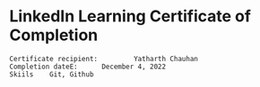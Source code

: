 # **LinkedIn Learning Certificate of Completion**

    Certificate recipient:         Yatharth Chauhan
    Completion dateE:      December 4, 2022
    Skiils    Git, Github
